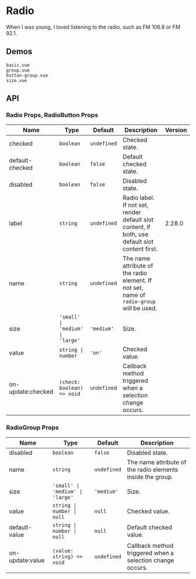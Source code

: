 # Radio

<!--single-column-->

When I was young, I loved listening to the radio, such as FM 106.8 or FM 92.1.

## Demos

```demo
basic.vue
group.vue
button-group.vue
size.vue
```

## API

### Radio Props, RadioButton Props

| Name | Type | Default | Description | Version |
| --- | --- | --- | --- | --- |
| checked | `boolean` | `undefined` | Checked state. |  |
| default-checked | `boolean` | `false` | Default checked state. |  |
| disabled | `boolean` | `false` | Disabled state. |  |
| label | `string` | `undefined` | Radio label. If not set, render default slot content, if both, use default slot content first. | 2.28.0 |
| name | `string` | `undefined` | The name attribute of the radio element. If not set, name of `radio-group` will be used. |
| size | `'small' \| 'medium' \| 'large'` | `'medium'` | Size. |  |
| value | `string \| number` | `'on'` | Checked value. |  |
| on-update:checked | `(check: boolean) => void` | `undefined` | Callback method triggered when a selection change occurs. |  |

### RadioGroup Props

| Name | Type | Default | Description |
| --- | --- | --- | --- |
| disabled | `boolean` | `false` | Disabled state. |
| name | `string` | `undefined` | The name attribute of the radio elements inside the group. |
| size | `'small' \| 'medium' \| 'large'` | `'medium'` | Size. |
| value | `string \| number \| null` | `null` | Checked value. |
| default-value | `string \| number \| null` | `null` | Default checked value. |
| on-update:value | `(value: string) => void` | `undefined` | Callback method triggered when a selection change occurs. |
